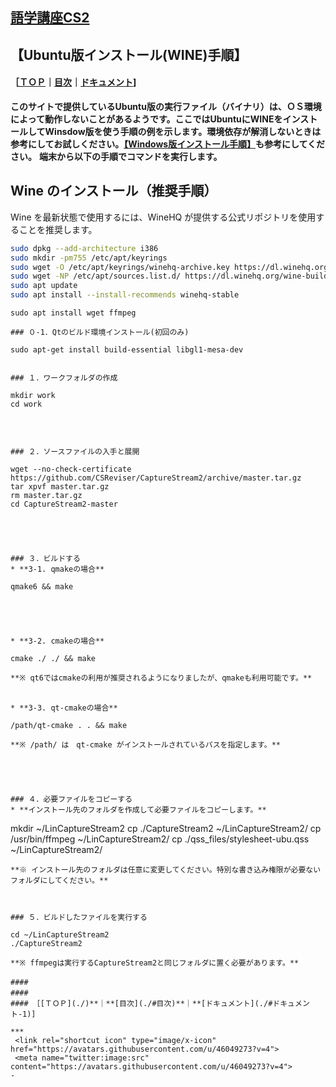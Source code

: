 ## [語学講座CS2](https://csreviser.github.io/CaptureStream2/) 
## 【Ubuntu版インストール(WINE)手順】　　　　　　
#### ［[ＴＯＰ](./)**｜**[目次](./#目次)**｜**[ドキュメント](./#ドキュメント-1)]

**このサイトで提供しているUbuntu版の実行ファイル（バイナリ）は、ＯＳ環境によって動作しないことがあるようです。ここではUbuntuにWINEをインストールしてWinsdow版を使う手順の例を示します。環境依存が解消しないときは参考にしてお試しください。[【Windows版インストール手順】](./install_win)も参考にしてください。**
**端末から以下の手順でコマンドを実行します。**

## Wine のインストール（推奨手順）

Wine を最新状態で使用するには、WineHQ が提供する公式リポジトリを使用することを推奨します。

```bash
sudo dpkg --add-architecture i386
sudo mkdir -pm755 /etc/apt/keyrings
sudo wget -O /etc/apt/keyrings/winehq-archive.key https://dl.winehq.org/wine-builds/winehq.pub
sudo wget -NP /etc/apt/sources.list.d/ https://dl.winehq.org/wine-builds/ubuntu/dists/$(lsb_release -cs)/winehq-$(lsb_release -cs).sources
sudo apt update
sudo apt install --install-recommends winehq-stable

```
    sudo apt install wget ffmpeg
```
### ０-1．Qtのビルド環境インストール(初回のみ)     

```
    sudo apt-get install build-essential libgl1-mesa-dev
```

### １．ワークフォルダの作成

```
    mkdir work
    cd work
```

　　　　　　　

### ２．ソースファイルの入手と展開

```
    wget --no-check-certificate https://github.com/CSReviser/CaptureStream2/archive/master.tar.gz
    tar xpvf master.tar.gz
    rm master.tar.gz
    cd CaptureStream2-master
```
      



### ３．ビルドする
* **3-1. qmakeの場合**
```
    qmake6 && make          
```

     


* **3-2. cmakeの場合**
```
    cmake ./ ./ && make         
```
**※ qt6ではcmakeの利用が推奨されるようになりましたが、qmakeも利用可能です。**
 　　   

* **3-3. qt-cmakeの場合**
```
    /path/qt-cmake . . && make         
```
**※ /path/ は　qt-cmake がインストールされているパスを指定します。**




 
### ４．必要ファイルをコピーする
* **インストール先のフォルダを作成して必要ファイルをコピーします。**
```
mkdir ~/LinCaptureStream2
cp ./CaptureStream2 ~/LinCaptureStream2/
cp /usr/bin/ffmpeg ~/LinCaptureStream2/
cp ./qss_files/stylesheet-ubu.qss ~/LinCaptureStream2/
```
**※ インストール先のフォルダは任意に変更してください。特別な書き込み権限が必要ないフォルダにしてください。**



### ５．ビルドしたファイルを実行する

```
    cd ~/LinCaptureStream2
    ./CaptureStream2
```
**※ ffmpegは実行するCaptureStream2と同じフォルダに置く必要があります。**

####   　
####   　
#### ［[ＴＯＰ](./)**｜**[目次](./#目次)**｜**[ドキュメント](./#ドキュメント-1)]

*** 
 <link rel="shortcut icon" type="image/x-icon" href="https://avatars.githubusercontent.com/u/46049273?v=4">
 <meta name="twitter:image:src" content="https://avatars.githubusercontent.com/u/46049273?v=4">
-
